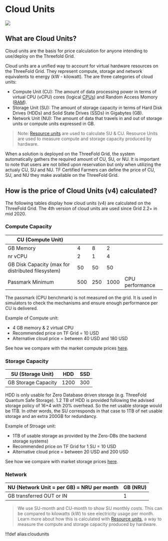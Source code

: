 # Cloud Units

![](img/cloudunits_abstract.jpg)

## What are Cloud Units?
Cloud units are the basis for price calculation for anyone intending to use/deploy on the Threefold Grid. 

Cloud units are a unified way to account for virtual hardware resources on the ThreeFold Grid. They represent compute, storage and network equivalents to energy (kW - kilowatt). The are three categories of cloud units:

- Compute Unit (CU): The amount of data processing power in terms of virtual CPU (vCPU) cores (logical [CPUs](https://en.wikipedia.org/wiki/Central_processing_unit)) and Random Access Momory ([RAM](https://en.wikipedia.org/wiki/Random-access_memory)).
- Storage Unit (SU): The amount of storage capacity in terms of Hard Disk Drives (HDDs) and Solid State Drives (SSDs) in Gigabytes (GB).
- Network Unit (NU): The amount of data that travels in and out of storage units or compute units expressed in GB.

> Note: [Resource units](resource_units) are used to calculate SU & CU. Resource Units are used to measure compute and storage capacity produced by hardware.

When a solution is deployed on the ThreeFold Grid, the system automatically gathers the required amount of CU, SU, or NU. It is important to note that users are not billed upon reservation but only when utilizing the actualy CU, SU and NU. TF Certified Farmers can define the price of CU, SU, and NU they make available on the ThreeFold Grid. 

## How is the price of Cloud Units (v4) calculated?

The following tables display how cloud units (v4) are calculated on the ThreeFold Grid. The 4th version of cloud units are used since Grid 2.2+ in mid 2020.

### Compute Capacity

| CU (Compute Unit)                                 |     |     |      |                    |
| --------------------------------------------------| --- | --- | ---- | ------------------ |
| GB Memory                                         | 4   | 8   | 2    |                    |
| nr vCPU                                           | 2   | 1   | 4    |                    |
| GB Disk Capacity (max for distributed filesystem) | 50  | 50  | 50   |                    |
| Passmark Minimum                                  | 500 | 250 | 1000 | CPU performance    |

The passmark (CPU benchmark) is not measured on the grid. It is used in simulators to check the mechanisms and ensure enough performance per CU is delivered.

Example of Compute unit: 
- 4 GB memory & 2 virtual CPU
- Recommended price on TF Grid = 10 USD
- Alternative cloud price = between 40 USD and 180 USD

See how we compare with the market compute prices [here](pricing).

### Storage Capacity

| SU (Storage Unit)   | HDD  | SSD |
| ------------------- | ---- | --- |
| GB Storage Capacity | 1200 | 300 |

HDD is only usable for Zero Database driven storage (e.g. ThreeFold Quantum Safe Storage). 1.2 TB of HDD is provided following the advised storage policy of 16+4 with 20% overhead. So the net usable storage would be 1TB. In other words, the SU corresponds in that case to 1TB of net usable storage and an extra 200GB for redundancy.

Example of Stroage unit:
- 1TB of usable storage as provided by the Zero-DBs (the backend storage systems)
- Recommended price on TF Grid for 1 SU = 10 USD
- Alternative cloud price = between 20 USD and 200 USD

See how we compare with market storage prices [here](pricing).

### Network

| NU (Network Unit = per GB) = NRU per month | GB (NRU) |
| ------------------------------------------ | -------- |
| GB transferred OUT or IN                   | 1        |

> We use SU-month and CU-month to show SU monthly costs. This can be compared to kilowatts (kW) to see electricity usage per month. Learn more about how this is calculated with [Resource units](resource_units), a way to measure the compute and storage capacity produced by hardware.

!!!def alias:cloudunits

